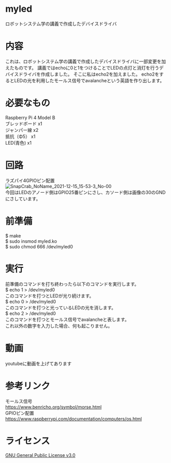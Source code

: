 # myled
ロボットシステム学の講義で作成したデバイスドライバ

# 内容
これは、ロボットシステム学の講義で作成したデバイスドライバに一部変更を加えたものです。
講義ではechoに0と1をつけることでLEDの点灯と消灯を行うデバイスドライバを作成しました。
そこに私はecho2を加えました。
echo2をするとLEDの光を利用したモールス信号でavalancheという英語を作り出します。

# 必要なもの
Raspberry Pi 4 Model B  
ブレッドボード x1  
ジャンパー線 x2  
抵抗（Φ5） x1  
LED(青色) x1  

# 回路
ラズパイ4GPIOピン配置  
![SnapCrab_NoName_2021-12-15_15-53-3_No-00](https://user-images.githubusercontent.com/92073288/148357576-5b8ac453-5ed0-427e-a404-ce6196adcb66.png)  
今回はLEDのアノード側はGPIO25番ピンにさし、カソード側は画像の30のGNDにさしています。

# 前準備
$ make  
$ sudo insmod myled.ko  
$ sudo chmod 666 /dev/myled0  

# 実行
前準備のコマンドを打ち終わったら以下のコマンドを実行します。  
$ echo 1 > /dev/myled0  
このコマンドを打つとLEDが光り続けます。  
$ echo 0 > /dev/myled0  
このコマンドを打つと光っているLEDの光を消します。  
$ echo 2 > /dev/myled0  
このコマンドを打つとモールス信号でavalancheと表します。  
これ以外の数字を入力した場合、何も起こりません。

# 動画
youtubeに動画を上げてあります  

# 参考リンク
モールス信号  
https://www.benricho.org/symbol/morse.html  
GPIOピン配置  
https://www.raspberrypi.com/documentation/computers/os.html  

# ライセンス
[GNU General Public License v3.0](https://github.com/toshiya2771/led/blob/main/COPYING)


　
